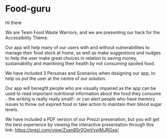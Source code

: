 # Food-guru

Hi there

We are Team Food Waste Warriors, and we are presenting our hack for the Accessibility Theme. 

Our app will help many of our users with and without vulnerabilities to manage their food stock at home, as well as 
make suggestions and nudges to help the user make great choices in relation to saving money, sustainability and 
maintining their health by not consuming spoiled food. 

We have included 3 Personas and Scenarios when designing our app, to help us put the user at the centre of our 
solution.

Our app will benegfit people who are visually impaired as the app can be used to read important nutritional information
about the food they consume - the writing is really really small!- or can alert people who have memory issues to throw out
expired food or take action to maintain their blood sugar levels. 

We have included a PDF version of our Prezzi presenation, but you will get the best experience by viewing the interactive 
presentation through this link: https://prezi.com/view/ZxanBSr0OmVyplMJRGxq/ 

